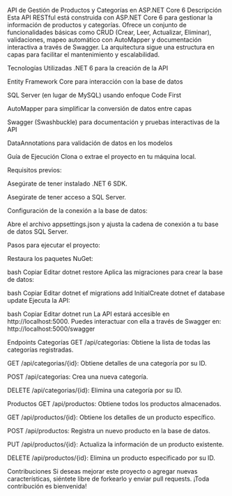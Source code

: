 API de Gestión de Productos y Categorías en ASP.NET Core 6
Descripción
Esta API RESTful está construida con ASP.NET Core 6 para gestionar la información de productos y categorías. Ofrece un conjunto de funcionalidades básicas como CRUD (Crear, Leer, Actualizar, Eliminar), validaciones, mapeo automático con AutoMapper y documentación interactiva a través de Swagger. La arquitectura sigue una estructura en capas para facilitar el mantenimiento y escalabilidad.

Tecnologías Utilizadas
.NET 6 para la creación de la API

Entity Framework Core para interacción con la base de datos

SQL Server (en lugar de MySQL) usando enfoque Code First

AutoMapper para simplificar la conversión de datos entre capas

Swagger (Swashbuckle) para documentación y pruebas interactivas de la API

DataAnnotations para validación de datos en los modelos

Guía de Ejecución
Clona o extrae el proyecto en tu máquina local.

Requisitos previos:

Asegúrate de tener instalado .NET 6 SDK.

Asegúrate de tener acceso a SQL Server.

Configuración de la conexión a la base de datos:

Abre el archivo appsettings.json y ajusta la cadena de conexión a tu base de datos SQL Server.

Pasos para ejecutar el proyecto:

Restaura los paquetes NuGet:

bash
Copiar
Editar
dotnet restore
Aplica las migraciones para crear la base de datos:

bash
Copiar
Editar
dotnet ef migrations add InitialCreate
dotnet ef database update
Ejecuta la API:

bash
Copiar
Editar
dotnet run
La API estará accesible en http://localhost:5000. Puedes interactuar con ella a través de Swagger en:
http://localhost:5000/swagger

Endpoints
Categorías
GET /api/categorias: Obtiene la lista de todas las categorías registradas.

GET /api/categorias/{id}: Obtiene detalles de una categoría por su ID.

POST /api/categorias: Crea una nueva categoría.

DELETE /api/categorias/{id}: Elimina una categoría por su ID.

Productos
GET /api/productos: Obtiene todos los productos almacenados.

GET /api/productos/{id}: Obtiene los detalles de un producto específico.

POST /api/productos: Registra un nuevo producto en la base de datos.

PUT /api/productos/{id}: Actualiza la información de un producto existente.

DELETE /api/productos/{id}: Elimina un producto especificado por su ID.

Contribuciones
Si deseas mejorar este proyecto o agregar nuevas características, siéntete libre de forkearlo y enviar pull requests. ¡Toda contribución es bienvenida!
